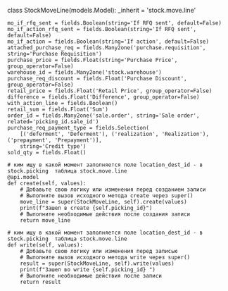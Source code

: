 class StockMoveLine(models.Model):
    _inherit = 'stock.move.line'

    mo_if_rfq_sent = fields.Boolean(string='If RFQ sent', default=False)
    mo_if_action_rfq_sent = fields.Boolean(string='If RFQ sent', default=False)
    mo_if_action = fields.Boolean(string='If action', default=False)
    attached_purchase_req = fields.Many2one('purchase.requisition', string='Purchase Requisition')
    purchase_price = fields.Float(string='Purchase Price', group_operator=False)
    warehouse_id = fields.Many2one('stock.warehouse')
    purchase_req_discount = fields.Float('Purchase Discount', group_operator=False)
    retail_price = fields.Float('Retail Price', group_operator=False)
    difference = fields.Float('Difference', group_operator=False)
    with_action_line = fields.Boolean()
    retail_sum = fields.Float('Sum')
    order_id = fields.Many2one('sale.order', string='Sale order', related='picking_id.sale_id')
    purchase_req_payment_type = fields.Selection(
        [('deferment', 'Deferment'), ('realization', 'Realization'), ('prepayment', 'Prepayment')],
        string='Credit type')
    sold_qty = fields.Float()

    # ким ищу в какой момент заполняется поле location_dest_id - в stock.picking  таблица stock.move.line
    @api.model
    def create(self, values):
        # Добавьте свою логику или изменения перед созданием записи
        # Выполните вызов исходного метода create через super()
        move_line = super(StockMoveLine, self).create(values)
        print(f"Зашел в create {self.picking_id}")
        # Выполните необходимые действия после создания записи
        return move_line

    # ким ищу в какой момент заполняется поле location_dest_id - в stock.picking  таблица stock.move.line
    def write(self, values):
        # Добавьте свою логику или изменения перед записью
        # Выполните вызов исходного метода write через super()
        result = super(StockMoveLine, self).write(values)
        print(f"Зашел во write {self.picking_id} ")
        # Выполните необходимые действия после записи
        return result

